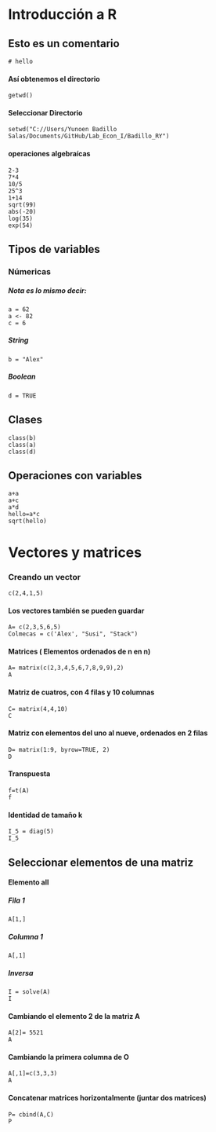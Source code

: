 

# Introducción a R
## Esto es un comentario
    # hello 
#### Así obtenemos el directorio
    getwd()

#### Seleccionar Directorio
    setwd("C://Users/Yunoen Badillo Salas/Documents/GitHub/Lab_Econ_I/Badillo_RY")

#### operaciones algebraícas
    2-3
    7*4
    10/5
    25^3
    1+14
    sqrt(99)
    abs(-20)
    log(35)
    exp(54)

## Tipos de variables 
### Númericas
##### *Nota* es lo mismo decir:
    a = 62  
    a <- 82 
    c = 6
    
##### String
    b = "Alex"
##### Boolean
    d = TRUE 

## Clases
    class(b)
    class(a)
    class(d)

## Operaciones con variables
    a+a
    a+c
    a*d 
    hello=a*c
    sqrt(hello)

# Vectores y matrices 

### Creando un vector
    c(2,4,1,5)

#### Los vectores también se pueden guardar 
    A= c(2,3,5,6,5)
    Colmecas = c('Alex', "Susi", "Stack")

#### Matrices ( Elementos ordenados de n en n)
    A= matrix(c(2,3,4,5,6,7,8,9,9),2)
    A

#### Matriz de cuatros, con 4 filas y 10 columnas
    C= matrix(4,4,10)
    C

#### Matriz con elementos del uno al nueve, ordenados en 2 filas
    D= matrix(1:9, byrow=TRUE, 2)
    D
#### Transpuesta
    f=t(A)
    f

#### Identidad de tamaño k
    I_5 = diag(5)
    I_5


## Seleccionar elementos de una matriz 

#### Elemento all
##### Fila 1
    A[1,]

##### Columna 1
    A[,1]

##### Inversa
    I = solve(A)
    I

#### Cambiando el elemento 2 de la matriz A
    A[2]= 5521
    A

#### Cambiando la primera columna de O
    A[,1]=c(3,3,3)
    A

#### Concatenar matrices horizontalmente  (juntar dos matrices)
    P= cbind(A,C)
    P
